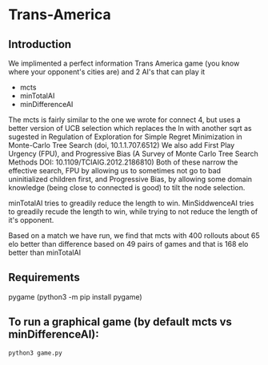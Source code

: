# Trans-America
## Introduction
We implimented a perfect information Trans America game (you know where your opponent's cities are)
and 2 AI's that can play it
* mcts
* minTotalAI
* minDifferenceAI

The mcts is fairly similar to the one we wrote for connect 4, but uses a better version of UCB selection which
replaces the ln with another sqrt as sugested in Regulation of Exploration for Simple Regret
Minimization in Monte-Carlo Tree Search (doi, 10.1.1.707.6512)
We also add First Play Urgency (FPU), and Progressive Bias (A Survey of Monte Carlo Tree Search Methods DOI: 10.1109/TCIAIG.2012.2186810)
Both of these narrow the effective search, FPU by allowing us to sometimes not go to bad uninitialized children first,
and Progressive Bias, by allowing some domain knowledge (being close to connected is good) to tilt the node selection.

minTotalAI tries to greadily reduce the length to win.
MinSiddwenceAI tries to greadily recude the length to win, while trying to not reduce the length of it's opponent.

Based on a match we have run, we find that mcts with 400 rollouts about 65 elo better than difference based on 49 pairs of games
and that is 168 elo better than minTotalAI

## Requirements
pygame (python3 -m pip install pygame)

## To run a graphical game (by default mcts vs minDifferenceAI):
    python3 game.py
